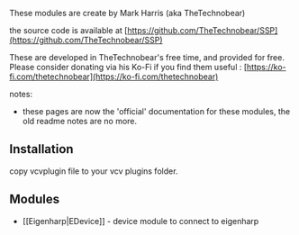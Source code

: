 These modules are create by Mark Harris (aka TheTechnobear) 

the source code is available at [https://github.com/TheTechnobear/SSP](https://github.com/TheTechnobear/SSP)

These are developed in TheTechnobear's free time, and provided for free.
Please consider donating via his Ko-Fi if you find them useful : [https://ko-fi.com/thetechnobear](https://ko-fi.com/thetechnobear) 

notes: 
- these pages are now the 'official' documentation for these modules, the old readme notes are no more.

## Installation
copy vcvplugin file to your vcv plugins folder.


## Modules
* [[Eigenharp|EDevice]] - device module to connect to eigenharp

